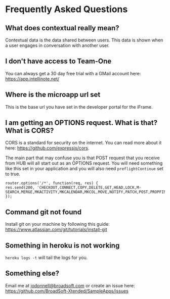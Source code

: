 # Frequently Asked Questions

## What does contextual really mean?

Contextual data is the data shared between users. This data is shown when a user engages in conversation with another user.

## I don't have access to Team-One

You can always get a 30 day free trial with a GMail account here: https://app.intellinote.net/

## Where is the microapp url set

This is the base url you have set in the developer portal for the iFrame.

## I am getting an OPTIONS request. What is that? What is CORS?

CORS is a standard for security on the internet. You can read more about it here: https://github.com/expressjs/cors.

The main part that may confuse you is that POST request that you receive from HUB will all start out as an OPTIONS request. You will need something like this set in your application and you will also need `preflightContinue` set to true.

```
router.options('/*', function(req, res) {
res.send(200, 'CHECKOUT,CONNECT,COPY,DELETE,GET,HEAD,LOCK,M-SEARCH,MERGE,MKACTIVITY,MKCALENDAR,MKCOL,MOVE,NOTIFY,PATCH,POST,PROPFIND,PROPPATCH,PURGE,PUT,REPORT,SEARCH,SUBSCRIBE,TRACE,UNLOCK,UNSUBSCRIBE');
});
```

## Command git not found

Install git on your machine by following this guide: https://www.atlassian.com/git/tutorials/install-git

## Something in heroku is not working

`heroku logs -t` will tail the logs for you.

## Something else?

Email me at jodonnell@broadsoft.com or create an issue here: https://github.com/BroadSoft-Xtended/SampleApps/issues
